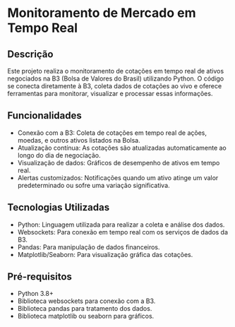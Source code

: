 # Monitoramento de Mercado em Tempo Real

## Descrição
Este projeto realiza o monitoramento de cotações em tempo real de ativos negociados na B3 (Bolsa de Valores do Brasil) utilizando Python. O código se conecta diretamente à B3, coleta dados de cotações ao vivo e oferece ferramentas para monitorar, visualizar e processar essas informações.

## Funcionalidades

* Conexão com a B3: Coleta de cotações em tempo real de ações, moedas, e outros ativos listados na Bolsa.
* Atualização contínua: As cotações são atualizadas automaticamente ao longo do dia de negociação.
* Visualização de dados: Gráficos de desempenho de ativos em tempo real.
* Alertas customizados: Notificações quando um ativo atinge um valor predeterminado ou sofre uma variação significativa.

## Tecnologias Utilizadas

* Python: Linguagem utilizada para realizar a coleta e análise dos dados.
* Websockets: Para conexão em tempo real com os serviços de dados da B3.
* Pandas: Para manipulação de dados financeiros.
* Matplotlib/Seaborn: Para visualização gráfica das cotações.

## Pré-requisitos

* Python 3.8+
* Biblioteca websockets para conexão com a B3.
* Biblioteca pandas para tratamento dos dados.
* Biblioteca matplotlib ou seaborn para gráficos.
